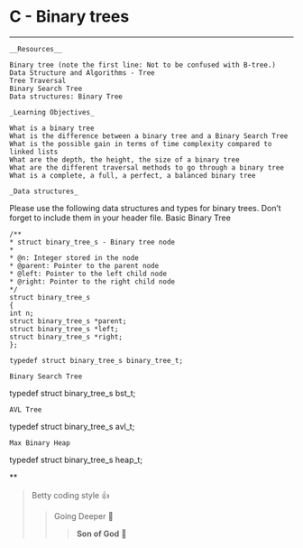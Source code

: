 # C - Binary trees
***
    __Resources__

    Binary tree (note the first line: Not to be confused with B-tree.)
    Data Structure and Algorithms - Tree
    Tree Traversal
    Binary Search Tree
    Data structures: Binary Tree

    _Learning Objectives_

    What is a binary tree
    What is the difference between a binary tree and a Binary Search Tree
    What is the possible gain in terms of time complexity compared to linked lists
    What are the depth, the height, the size of a binary tree
    What are the different traversal methods to go through a binary tree
    What is a complete, a full, a perfect, a balanced binary tree

    _Data structures_

Please use the following data structures and types for binary trees. Don’t forget to include them in your header file.
    Basic Binary Tree

    /**
    * struct binary_tree_s - Binary tree node
    *
    * @n: Integer stored in the node
    * @parent: Pointer to the parent node
    * @left: Pointer to the left child node
    * @right: Pointer to the right child node
    */
    struct binary_tree_s
    {
    int n;
    struct binary_tree_s *parent;
    struct binary_tree_s *left;
    struct binary_tree_s *right;
    };

    typedef struct binary_tree_s binary_tree_t;

    Binary Search Tree
typedef struct binary_tree_s bst_t;

    AVL Tree
typedef struct binary_tree_s avl_t;

    Max Binary Heap
typedef struct binary_tree_s heap_t;

**
> Betty coding style :+1:
>> Going Deeper :muscle:
>>> __Son of God__ :clap: